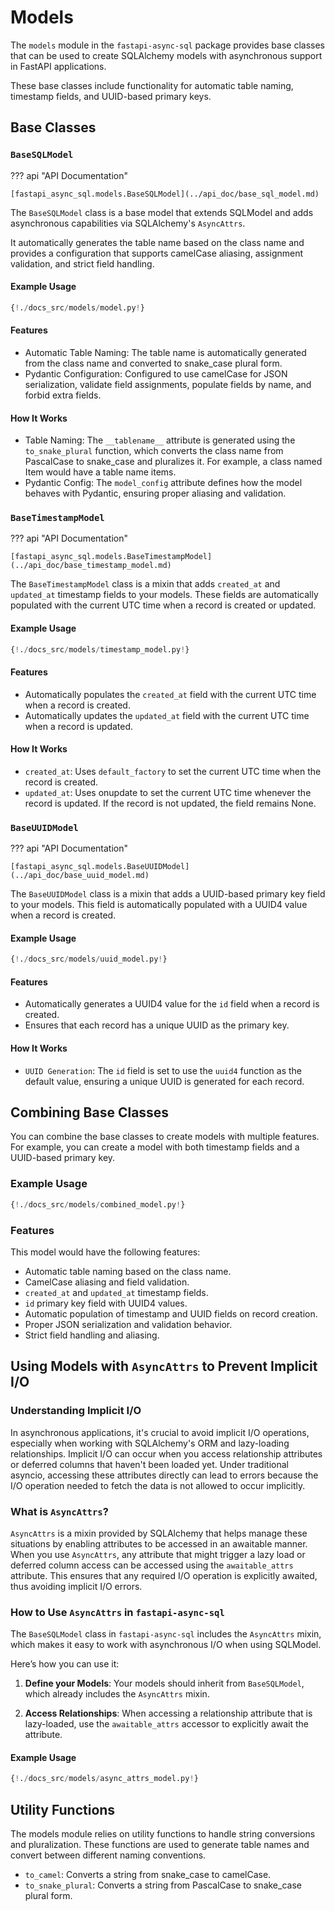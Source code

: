 # Models

The `models` module in the `fastapi-async-sql` package provides base classes that can be used to create SQLAlchemy models with asynchronous support in FastAPI applications.

These base classes include functionality for automatic table naming, timestamp fields, and UUID-based primary keys.

## Base Classes

### `BaseSQLModel`
??? api "API Documentation"

    [fastapi_async_sql.models.BaseSQLModel](../api_doc/base_sql_model.md)

The `BaseSQLModel` class is a base model that extends SQLModel and adds asynchronous capabilities via SQLAlchemy's `AsyncAttrs`.

It automatically generates the table name based on the class name and provides a configuration that supports camelCase aliasing, assignment validation, and strict field handling.

#### Example Usage

```python
{!./docs_src/models/model.py!}
```

#### Features
- Automatic Table Naming: The table name is automatically generated from the class name and converted to snake_case plural form.
- Pydantic Configuration: Configured to use camelCase for JSON serialization, validate field assignments, populate fields by name, and forbid extra fields.

#### How It Works
- Table Naming: The `__tablename__` attribute is generated using the `to_snake_plural` function, which converts the class name from PascalCase to snake_case and pluralizes it. For example, a class named Item would have a table name items.
- Pydantic Config: The `model_config` attribute defines how the model behaves with Pydantic, ensuring proper aliasing and validation.

### `BaseTimestampModel`
??? api "API Documentation"

    [fastapi_async_sql.models.BaseTimestampModel](../api_doc/base_timestamp_model.md)

The `BaseTimestampModel` class is a mixin that adds `created_at` and `updated_at` timestamp fields to your models. These fields are automatically populated with the current UTC time when a record is created or updated.
#### Example Usage
```python
{!./docs_src/models/timestamp_model.py!}
```
#### Features
- Automatically populates the `created_at` field with the current UTC time when a record is created.
- Automatically updates the `updated_at` field with the current UTC time when a record is updated.

#### How It Works
- `created_at`: Uses `default_factory` to set the current UTC time when the record is created.
- `updated_at`: Uses onupdate to set the current UTC time whenever the record is updated. If the record is not updated, the field remains None.

### `BaseUUIDModel`
??? api "API Documentation"

    [fastapi_async_sql.models.BaseUUIDModel](../api_doc/base_uuid_model.md)

The `BaseUUIDModel` class is a mixin that adds a UUID-based primary key field to your models. This field is automatically populated with a UUID4 value when a record is created.

#### Example Usage

```python
{!./docs_src/models/uuid_model.py!}
```

#### Features
- Automatically generates a UUID4 value for the `id` field when a record is created.
- Ensures that each record has a unique UUID as the primary key.

#### How It Works
- `UUID Generation`: The `id` field is set to use the `uuid4` function as the default value, ensuring a unique UUID is generated for each record.


## Combining Base Classes
You can combine the base classes to create models with multiple features. For example, you can create a model with both timestamp fields and a UUID-based primary key.

### Example Usage
```python
{!./docs_src/models/combined_model.py!}
```

### Features
This model would have the following features:

- Automatic table naming based on the class name.
- CamelCase aliasing and field validation.
- `created_at` and `updated_at` timestamp fields.
- `id` primary key field with UUID4 values.
- Automatic population of timestamp and UUID fields on record creation.
- Proper JSON serialization and validation behavior.
- Strict field handling and aliasing.

## Using Models with `AsyncAttrs` to Prevent Implicit I/O

### Understanding Implicit I/O

In asynchronous applications, it's crucial to avoid implicit I/O operations, especially when working with SQLAlchemy's ORM and lazy-loading relationships. Implicit I/O can occur when you access relationship attributes or deferred columns that haven't been loaded yet. Under traditional asyncio, accessing these attributes directly can lead to errors because the I/O operation needed to fetch the data is not allowed to occur implicitly.

### What is `AsyncAttrs`?

`AsyncAttrs` is a mixin provided by SQLAlchemy that helps manage these situations by enabling attributes to be accessed in an awaitable manner. When you use `AsyncAttrs`, any attribute that might trigger a lazy load or deferred column access can be accessed using the `awaitable_attrs` attribute. This ensures that any required I/O operation is explicitly awaited, thus avoiding implicit I/O errors.

### How to Use `AsyncAttrs` in `fastapi-async-sql`

The `BaseSQLModel` class in `fastapi-async-sql` includes the `AsyncAttrs` mixin, which makes it easy to work with asynchronous I/O when using SQLModel.

Here’s how you can use it:

1. **Define your Models**: Your models should inherit from `BaseSQLModel`, which already includes the `AsyncAttrs` mixin.

2. **Access Relationships**: When accessing a relationship attribute that is lazy-loaded, use the `awaitable_attrs` accessor to explicitly await the attribute.

#### Example Usage

```python hl_lines="31"
{!./docs_src/models/async_attrs_model.py!}
```

## Utility Functions
The models module relies on utility functions to handle string conversions and pluralization. These functions are used to generate table names and convert between different naming conventions.

- `to_camel`: Converts a string from snake_case to camelCase.
- `to_snake_plural`: Converts a string from PascalCase to snake_case plural form.
